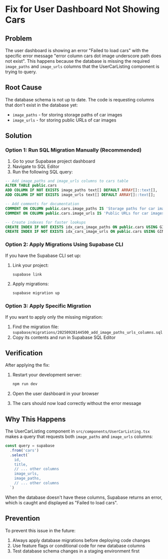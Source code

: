 # Fix for User Dashboard Not Showing Cars

## Problem
The user dashboard is showing an error "Failed to load cars" with the specific error message "error column cars dot image underscore path does not exist". This happens because the database is missing the required `image_paths` and `image_urls` columns that the UserCarListing component is trying to query.

## Root Cause
The database schema is not up to date. The code is requesting columns that don't exist in the database yet:
- `image_paths` - for storing storage paths of car images
- `image_urls` - for storing public URLs of car images

## Solution

### Option 1: Run SQL Migration Manually (Recommended)

1. Go to your Supabase project dashboard
2. Navigate to SQL Editor
3. Run the following SQL query:

```sql
-- Add image_paths and image_urls columns to cars table
ALTER TABLE public.cars 
ADD COLUMN IF NOT EXISTS image_paths text[] DEFAULT ARRAY[]::text[],
ADD COLUMN IF NOT EXISTS image_urls text[] DEFAULT ARRAY[]::text[];

-- Add comments for documentation
COMMENT ON COLUMN public.cars.image_paths IS 'Storage paths for car images in cars-photos bucket';
COMMENT ON COLUMN public.cars.image_urls IS 'Public URLs for car images in cars-photos bucket';

-- Create indexes for faster lookups
CREATE INDEX IF NOT EXISTS idx_cars_image_paths ON public.cars USING GIN (image_paths);
CREATE INDEX IF NOT EXISTS idx_cars_image_urls ON public.cars USING GIN (image_urls);
```

### Option 2: Apply Migrations Using Supabase CLI

If you have the Supabase CLI set up:

1. Link your project:
   ```bash
   supabase link
   ```

2. Apply migrations:
   ```bash
   supabase migration up
   ```

### Option 3: Apply Specific Migration

If you want to apply only the missing migration:

1. Find the migration file: `supabase/migrations/20250928144500_add_image_paths_urls_columns.sql`
2. Copy its contents and run in Supabase SQL Editor

## Verification

After applying the fix:

1. Restart your development server:
   ```bash
   npm run dev
   ```

2. Open the user dashboard in your browser
3. The cars should now load correctly without the error message

## Why This Happens

The UserCarListing component in `src/components/UserCarListing.tsx` makes a query that requests both `image_paths` and `image_urls` columns:

```javascript
const query = supabase
  .from('cars')
  .select(`
    id,
    title,
    // ... other columns
    image_urls,
    image_paths,
    // ... other columns
  `)
```

When the database doesn't have these columns, Supabase returns an error, which is caught and displayed as "Failed to load cars".

## Prevention

To prevent this issue in the future:
1. Always apply database migrations before deploying code changes
2. Use feature flags or conditional code for new database columns
3. Test database schema changes in a staging environment first